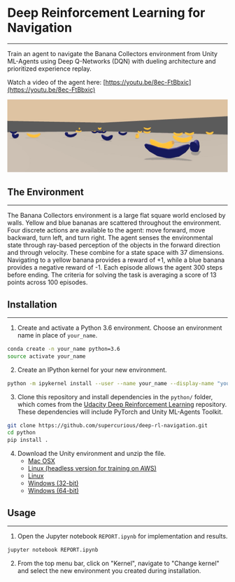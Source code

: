 # Deep Reinforcement Learning for Navigation

---

Train an agent to navigate the Banana Collectors environment from Unity ML-Agents using Deep Q-Networks (DQN) with dueling architecture and prioritized experience replay. 

Watch a video of the agent here: [https://youtu.be/8ec-FtBbxic](https://youtu.be/8ec-FtBbxic)

![Banana Collectors Environment](assets/banana_world.png)

## The  Environment

---

The Banana Collectors environment is a large flat square world enclosed by walls. Yellow and blue bananas are scattered throughout the environment. Four discrete actions are available to the agent: move forward, move backward, turn left, and turn right. The agent senses the environmental state through ray-based perception of the objects in the forward direction and through velocity. These combine for a state space with 37 dimensions. Navigating to a yellow banana provides a reward of +1, while a blue banana provides a negative reward of -1. Each episode allows the agent 300 steps before ending. The criteria for solving the task is averaging a score of 13 points across 100 episodes. 

## Installation

---

1. Create and activate a  Python 3.6 environment. Choose an environment name in place of `your_name`.
```bash
conda create -n your_name python=3.6
source activate your_name
```

2. Create an IPython kernel for your new environment.
```bash
python -m ipykernel install --user --name your_name --display-name "your_name"
```

3. Clone this repository and install dependencies in the `python/` folder, which comes from the [Udacity Deep Reinforcement Learning](https://github.com/udacity/deep-reinforcement-learning) repository. These dependencies will include PyTorch and Unity ML-Agents Toolkit.
```bash
git clone https://github.com/supercurious/deep-rl-navigation.git
cd python
pip install .
```

4. Download the Unity environment and unzip the file.
    * [Mac OSX](https://s3-us-west-1.amazonaws.com/udacity-drlnd/P1/Banana/Banana.app.zip)
    * [Linux (headless version for training on AWS)](https://s3-us-west-1.amazonaws.com/udacity-drlnd/P1/Banana/Banana_Linux_NoVis.zip)
    * [Linux](https://s3-us-west-1.amazonaws.com/udacity-drlnd/P1/Banana/Banana_Linux.zip)
    * [Windows (32-bit)](https://s3-us-west-1.amazonaws.com/udacity-drlnd/P1/Banana/Banana_Windows_x86.zip)
    * [Windows (64-bit)](https://s3-us-west-1.amazonaws.com/udacity-drlnd/P1/Banana/Banana_Windows_x86_64.zip)

## Usage

---

1. Open the Jupyter notebook `REPORT.ipynb` for implementation and results.
```bash
jupyter notebook REPORT.ipynb
```

2. From the top menu bar, click on "Kernel", navigate to "Change kernel" and select the new environment you created during installation.